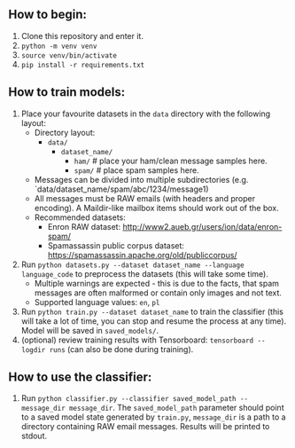 ## How to begin:

1. Clone this repository and enter it.
2. `python -m venv venv`
3. `source venv/bin/activate`
4. `pip install -r requirements.txt`

## How to train models:

1. Place your favourite datasets in the `data` directory with the following layout:
    - Directory layout:
        - `data/`
            - `dataset_name/`
                - `ham/` # place your ham/clean message samples here.
                - `spam/` # place spam samples here.
    - Messages can be divided into multiple subdirectories (e.g. `data/dataset_name/spam/abc/1234/message1)
    - All messages must be RAW emails (with headers and proper encoding). A Maildir-like mailbox items should work out
      of the box.
    - Recommended datasets:
        - Enron RAW dataset: http://www2.aueb.gr/users/ion/data/enron-spam/
        - Spamassassin public corpus dataset: https://spamassassin.apache.org/old/publiccorpus/
2. Run `python datasets.py --dataset dataset_name --language language_code` to preprocess the datasets (this will take
   some time).
    - Multiple warnings are expected - this is due to the facts, that spam messages are often malformed or contain only
      images and not text.
    - Supported language values: `en`, `pl`
4. Run `python train.py --dataset dataset_name` to train the classifier (this will take a lot of time, you can stop and
   resume the process at any time). Model will be saved in `saved_models/`.
5. (optional) review training results with Tensorboard: `tensorboard --logdir runs` (can also be done during training).

## How to use the classifier:

1. Run `python classifier.py --classifier saved_model_path --message_dir message_dir`. The `saved_model_path` parameter
   should point to a saved model state generated by `train.py`, `message_dir` is a path to a directory containing RAW
   email messages. Results will be printed to stdout. 

